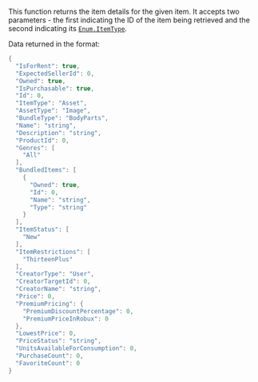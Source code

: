 This function returns the item details for the given item. It accepts two
parameters - the first indicating the ID of the item being retrieved and
the second indicating its [`Enum.ItemType`](https://create.roblox.com/docs/reference/engine/enums/ItemType).

Data returned in the format:
```lua
{
  "IsForRent": true,
  "ExpectedSellerId": 0,
  "Owned": true,
  "IsPurchasable": true,
  "Id": 0,
  "ItemType": "Asset",
  "AssetType": "Image",
  "BundleType": "BodyParts",
  "Name": "string",
  "Description": "string",
  "ProductId": 0,
  "Genres": [
    "All"
  ],
  "BundledItems": [
    {
      "Owned": true,
      "Id": 0,
      "Name": "string",
      "Type": "string"
    }
  ],
  "ItemStatus": [
    "New"
  ],
  "ItemRestrictions": [
    "ThirteenPlus"
  ],
  "CreatorType": "User",
  "CreatorTargetId": 0,
  "CreatorName": "string",
  "Price": 0,
  "PremiumPricing": {
    "PremiumDiscountPercentage": 0,
    "PremiumPriceInRobux": 0
  },
  "LowestPrice": 0,
  "PriceStatus": "string",
  "UnitsAvailableForConsumption": 0,
  "PurchaseCount": 0,
  "FavoriteCount": 0
}
```